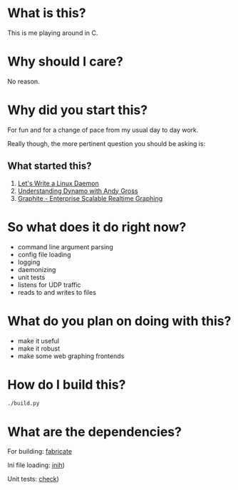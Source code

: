 What is this?
=============
This is me playing around in C.


Why should I care?
==================
No reason.


Why did you start this?
=======================
For fun and for a change of pace from my usual day to day work.

Really though, the more pertinent question you should be asking is:


What started this?
------------------
1. [Let's Write a Linux Daemon](http://narcissisticme.com/2011/01/31/lets-write-a-linux-daemon-part-i/)
2. [Understanding Dynamo with Andy Gross](http://nosqltapes.com/video/understanding-dynamo-with-andy-gross)
3. [Graphite - Enterprise Scalable Realtime Graphing](http://graphite.wikidot.com/)


So what does it do right now?
=============================
* command line argument parsing
* config file loading
* logging
* daemonizing
* unit tests
* listens for UDP traffic
* reads to and writes to files


What do you plan on doing with this?
====================================
* make it useful
* make it robust
* make some web graphing frontends


How do I build this?
====================
`./build.py`


What are the dependencies?
==========================
For building:
[fabricate](http://code.google.com/p/fabricate/ "fabricate: The better build tool.")

Ini file loading:
[inih](http://code.google.com/p/inih/ "INI Not Invented Here"))

Unit tests:
[check](http://check.sourceforge.net/ "Check: A unit testing framework for C"))

